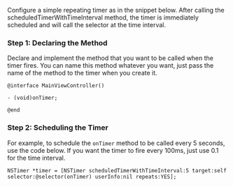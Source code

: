 Configure a simple repeating timer as in the snippet below. After calling the scheduledTimerWithTimeInterval method, the timer is immediately scheduled and will call the selector at the time interval.

### Step 1: Declaring the Method

Declare and implement the method that you want to be called when the timer fires. You can name this method whatever you want, just pass the name of the method to the timer when you create it.

```
@interface MainViewController()

- (void)onTimer;

@end
```

### Step 2: Scheduling the Timer

For example, to schedule the `onTimer` method to be called every 5 seconds, use the code below. If you want the timer to fire every 100ms, just use 0.1 for the time interval.

```
NSTimer *timer = [NSTimer scheduledTimerWithTimeInterval:5 target:self selector:@selector(onTimer) userInfo:nil repeats:YES];
```
